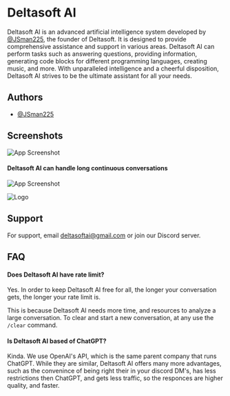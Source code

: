 
# Deltasoft AI

Deltasoft AI is an advanced artificial intelligence system developed by [@JSman225](https://www.github.com/jsman225), the founder of Deltasoft. It is designed to provide comprehensive assistance and support in various areas. Deltasoft AI can perform tasks such as answering questions, providing information, generating code blocks for different programming languages, creating music, and more. With unparalleled intelligence and a cheerful disposition, Deltasoft AI strives to be the ultimate assistant for all your needs.

## Authors

- [@JSman225](https://www.github.com/jsman225)


## Screenshots

![App Screenshot](https://i.ibb.co/mTvLZXy/awesdrtfgh.png)
#### Deltasoft AI can handle long continuous conversations
![App Screenshot](https://i.ibb.co/FDszS7F/retyuik.png)


![Logo](https://i.ibb.co/Csqjrbp/Group-3-1.png)


## Support

For support, email deltasoftai@gmail.com or join our Discord server.


## FAQ

#### Does Deltasoft AI have  rate limit?

Yes. In order to keep Deltasoft AI free for all, the longer your conversation gets, the longer your rate limit is.

This is because Deltasoft AI needs more time, and resources to analyze a large conversation. To clear and start a new conversation, at any use the `/clear` command.

#### Is Deltasoft AI based of ChatGPT?

Kinda. We use OpenAI's API, which is the same parent company that runs ChatGPT. While they are similar, Deltasoft AI offers many more advantages, such as the convenince of being right their in your discord DM's, has less restrictions then ChatGPT, and gets less traffic, so the responces are higher quality, and faster.

